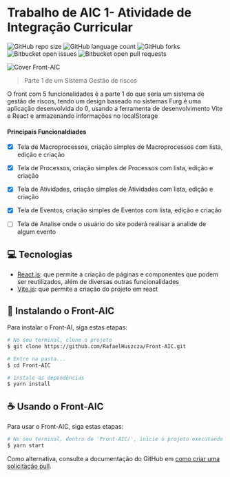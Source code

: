 # Trabalho de AIC 1- Atividade de Integração Curricular

![GitHub repo size](https://img.shields.io/github/repo-size/RafaelHuszcza/Trabalho-Si?style=for-the-badge)
![GitHub language count](https://img.shields.io/github/languages/count/RafaelHuszcza/Trabalho-Si?style=for-the-badge)
![GitHub forks](https://img.shields.io/github/forks/RafaelHuszcza/Trabalho-Si?style=for-the-badge)
![Bitbucket open issues](https://img.shields.io/bitbucket/issues/RafaelHuszcza/Trabalho-Si?style=for-the-badge)
![Bitbucket open pull requests](https://img.shields.io/bitbucket/pr-raw/RafaelHuszcza/Trabalho-Si?style=for-the-badge)



![Cover Front-AIC](https://user-images.githubusercontent.com/62501031/224519845-20958b6c-cb58-47c9-af85-dd5d49dcbff9.gif)


> Parte 1 de um Sistema Gestão de riscos

O front com 5 funcionalidades é a parte 1 do que seria um sistema de gestão de riscos, tendo um design baseado no sistemas Furg é uma aplicação desenvolvida do 0, usando a ferramenta de desenvolvimento Vite e React e armazenando informações no localStorage


#### Principais Funcionaldiades

- [x] Tela de Macroprocessos, criação simples de Macroprocessos com lista, edição e criação
- [x] Tela de Processos, criação simples de Processos com lista, edição e criação
- [x] Tela de Atividades, criação simples de Atividades com lista, edição e criação
- [x] Tela de Eventos, criação simples de Eventos com lista, edição e criação
- [ ] Tela de Analise onde o usuário do site poderá realisar a analide de algum evento


## 💻 Tecnologias

- [React.js](https://pt-br.reactjs.org/): que permite a criação de páginas e componentes que podem ser reutilizados, além de diversas outras funcionalidades
- [Vite.js](https://vitejs.dev/): que permite a criação do projeto em react


## 🚀 Instalando o Front-AIC

Para instalar o Front-AI, siga estas etapas:

```bash
# No seu terminal, clone o projeto
$ git clone https://github.com/RafaelHuszcza/Front-AIC.git

# Entre na pasta...
$ cd Front-AIC

# Instale as dependências
$ yarn install
```

## ☕ Usando o Front-AIC

Para usar o Front-AIC, siga estas etapas:

```bash
# No seu terminal, dentro de 'Front-AIC/', inicie o projeto executando
$ yarn start
```


Como alternativa, consulte a documentação do GitHub em [como criar uma solicitação pull](https://help.github.com/en/github/collaborating-with-issues-and-pull-requests/creating-a-pull-request).
